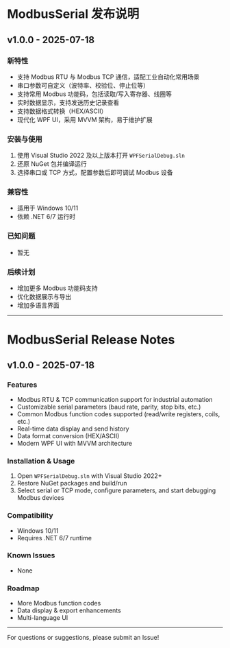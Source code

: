 # ModbusSerial 发布说明

## v1.0.0 - 2025-07-18

### 新特性
- 支持 Modbus RTU 与 Modbus TCP 通信，适配工业自动化常用场景
- 串口参数可自定义（波特率、校验位、停止位等）
- 支持常用 Modbus 功能码，包括读取/写入寄存器、线圈等
- 实时数据显示，支持发送历史记录查看
- 支持数据格式转换（HEX/ASCII）
- 现代化 WPF UI，采用 MVVM 架构，易于维护扩展

### 安装与使用
1. 使用 Visual Studio 2022 及以上版本打开 `WPFSerialDebug.sln`
2. 还原 NuGet 包并编译运行
3. 选择串口或 TCP 方式，配置参数后即可调试 Modbus 设备

### 兼容性
- 适用于 Windows 10/11
- 依赖 .NET 6/7 运行时

### 已知问题
- 暂无

### 后续计划
- 增加更多 Modbus 功能码支持
- 优化数据展示与导出
- 增加多语言界面


---

# ModbusSerial Release Notes

## v1.0.0 - 2025-07-18

### Features
- Modbus RTU & TCP communication support for industrial automation
- Customizable serial parameters (baud rate, parity, stop bits, etc.)
- Common Modbus function codes supported (read/write registers, coils, etc.)
- Real-time data display and send history
- Data format conversion (HEX/ASCII)
- Modern WPF UI with MVVM architecture

### Installation & Usage
1. Open `WPFSerialDebug.sln` with Visual Studio 2022+
2. Restore NuGet packages and build/run
3. Select serial or TCP mode, configure parameters, and start debugging Modbus devices

### Compatibility
- Windows 10/11
- Requires .NET 6/7 runtime

### Known Issues
- None

### Roadmap
- More Modbus function codes
- Data display & export enhancements
- Multi-language UI

---
For questions or suggestions, please submit an Issue!
